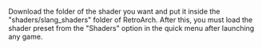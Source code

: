 Download the folder of the shader you want and put it inside the "shaders/slang_shaders" folder of RetroArch. After this, you must load the shader preset from the "Shaders" option in the quick menu after launching any game.
